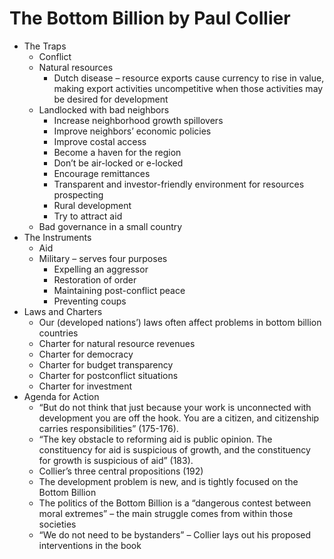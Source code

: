 
# The Bottom Billion by Paul Collier

* The Traps
    * Conflict
    * Natural resources
        * Dutch disease – resource exports cause currency to rise in value, making export activities uncompetitive when those activities may be desired for development
    * Landlocked with bad neighbors
        * Increase neighborhood growth spillovers
        * Improve neighbors’ economic policies
        * Improve costal access
        * Become a haven for the region
        * Don’t be air-locked or e-locked
        * Encourage remittances
        * Transparent and investor-friendly environment for resources prospecting
        * Rural development
        * Try to attract aid
    * Bad governance in a small country
* The Instruments
    * Aid
    * Military – serves four purposes
        * Expelling an aggressor
        * Restoration of order
        * Maintaining post-conflict peace
        * Preventing coups
* Laws and Charters
    * Our (developed nations’) laws often affect problems in bottom billion countries
    * Charter for natural resource revenues
    * Charter for democracy
    * Charter for budget transparency
    * Charter for postconflict situations
    * Charter for investment
* Agenda for Action
    * “But do not think that just because your work is unconnected with development you are off the hook.  You are a citizen, and citizenship carries responsibilities” (175-176).
    * “The key obstacle to reforming aid is public opinion.  The constituency for aid is suspicious of growth, and the constituency for growth is suspicious of aid” (183).
    * Collier’s three central propositions (192)
    * The development problem is new, and is tightly focused on the Bottom Billion
    * The politics of the Bottom Billion is a “dangerous contest between moral extremes” – the main struggle comes from within those societies
    * “We do not need to be bystanders” – Collier lays out his proposed interventions in the book

